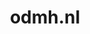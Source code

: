 ---
layout: post
title: "odmh.nl"
internal_url: "/dutchgov/odmh.nl.html"
subdomains_count: 22
all_subdomains_count: 40
urls_count: 19
ssl_rank: 0
http_rank: 65.210526315789
url_link: /data/odmh.nl/urls.txt
all_subdomains_link: /data/odmh.nl/all_subdomains.txt
subdomains_link: /data/odmh.nl/subdomains.txt
categories: dutchgov
---